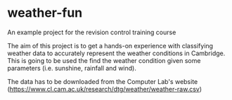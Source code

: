 # weather-fun
An example project for the revision control training course


The aim of this project is to get a hands-on experience with classifying weather data to accurately represent the weather conditions in Cambridge. This is going to be used the find the weather condition given some parameters (i.e. sunshine, rainfall and wind).

The data has to be downloaded from the Computer Lab's website (https://www.cl.cam.ac.uk/research/dtg/weather/weather-raw.csv)

